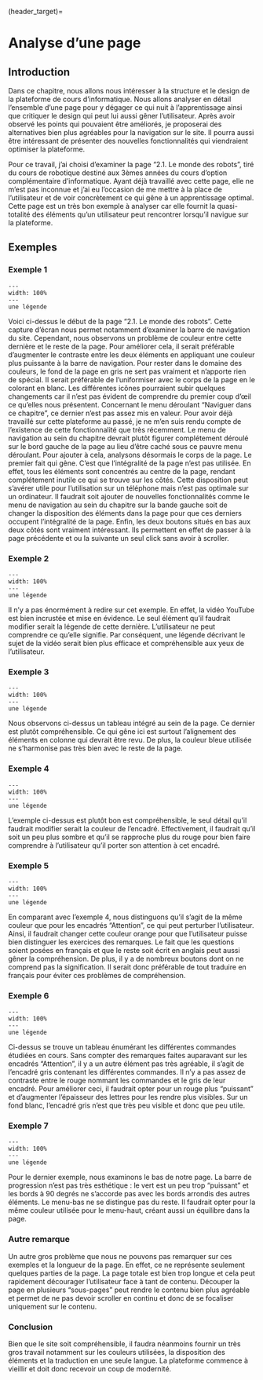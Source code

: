 (header_target)=

# Analyse d’une page 

## Introduction
Dans ce chapitre, nous allons nous intéresser à la structure et le design de la plateforme de cours d’informatique. Nous allons analyser en détail l’ensemble d’une page pour y dégager ce qui nuit à l’apprentissage ainsi que critiquer le design qui peut lui aussi gêner l’utilisateur. Après avoir observé les points qui pouvaient être améliorés, je proposerai des alternatives bien plus agréables pour la navigation sur le site. Il pourra aussi être intéressant de présenter des nouvelles fonctionnalités qui viendraient optimiser la plateforme. 

Pour ce travail, j’ai choisi d’examiner la page “2.1. Le monde des robots”, tiré du cours de robotique destiné aux 3èmes années du cours d’option complémentaire d’informatique. Ayant déjà travaillé avec cette page, elle ne m’est pas inconnue et j’ai eu l’occasion de me mettre à la place de l’utilisateur et de voir concrètement ce qui gêne à un apprentissage optimal. Cette page est un très bon exemple à analyser car elle fournit la quasi-totalité des éléments qu’un utilisateur peut rencontrer lorsqu’il navigue sur la plateforme.  

## Exemples

### Exemple 1
```{figure} images/capture_1.png
---
width: 100%
---
une légende
```
Voici ci-dessus le début de la page “2.1. Le monde des robots”. Cette capture d’écran nous permet notamment d’examiner la barre de navigation du site. Cependant, nous observons un problème de couleur entre cette dernière et le reste de la page. Pour améliorer cela, il serait préférable d’augmenter le contraste entre les deux éléments en appliquant une couleur plus puissante à la barre de navigation. Pour rester dans le domaine des couleurs, le fond de la page en gris ne sert pas vraiment et n’apporte rien de spécial. Il serait préférable de l’uniformiser avec le corps de la page en le colorant en blanc. Les différentes icônes pourraient subir quelques changements car il n’est pas évident de comprendre du premier coup d’œil ce qu’elles nous présentent. Concernant le menu déroulant “Naviguer dans ce chapitre”, ce dernier n’est pas assez mis en valeur. Pour avoir déjà travaillé sur cette plateforme au passé, je ne m’en suis rendu compte de l’existence de cette fonctionnalité que très récemment. Le menu de navigation au sein du chapitre devrait plutôt figurer complétement déroulé sur le bord gauche de la page au lieu d’être caché sous ce pauvre menu déroulant. Pour ajouter à cela, analysons désormais le corps de la page. Le premier fait qui gêne. C’est que l’intégralité de la page n’est pas utilisée. En effet, tous les éléments sont concentrés au centre de la page, rendant complétement inutile ce qui se trouve sur les côtés. Cette disposition peut s’avérer utile pour l’utilisation sur un téléphone mais n’est pas optimale sur un ordinateur. Il faudrait soit ajouter de nouvelles fonctionnalités comme le menu de navigation au sein du chapitre sur la bande gauche soit de changer la disposition des éléments dans la page pour que ces derniers occupent l’intégralité de la page. Enfin, les deux boutons situés en bas aux deux côtés sont vraiment intéressant. Ils permettent en effet de passer à la page précédente et ou la suivante un seul click sans avoir à scroller. 

### Exemple 2
```{figure} images/capture_2.png
---
width: 100%
---
une légende
```
Il n’y a pas énormément à redire sur cet exemple. En effet, la vidéo YouTube est bien incrustée et mise en évidence. Le seul élément qu’il faudrait modifier serait la légende de cette dernière. L’utilisateur ne peut comprendre ce qu’elle signifie. Par conséquent, une légende décrivant le sujet de la vidéo serait bien plus efficace et compréhensible aux yeux de l’utilisateur. 

### Exemple 3
```{figure} images/capture_3.png
---
width: 100%
---
une légende
```
Nous observons ci-dessus un tableau intégré au sein de la page. Ce dernier est plutôt compréhensible. Ce qui gêne ici est surtout l’alignement des éléments en colonne qui devrait être revu. De plus, la couleur bleue utilisée ne s’harmonise pas très bien avec le reste de la page. 

### Exemple 4
```{figure} images/capture_4.png
---
width: 100%
---
une légende
```
L’exemple ci-dessus est plutôt bon est compréhensible, le seul détail qu’il faudrait modifier serait la couleur de l’encadré. Effectivement, il faudrait qu’il soit un peu plus sombre et qu’il se rapproche plus du rouge pour bien faire comprendre à l’utilisateur qu’il porter son attention à cet encadré. 

### Exemple 5
```{figure} images/capture_5.png
---
width: 100%
---
une légende
```
En comparant avec l’exemple 4, nous distinguons qu’il s’agit de la même couleur que pour les encadrés “Attention”, ce qui peut perturber l’utilisateur. Ainsi, il faudrait changer cette couleur orange pour que l’utilisateur puisse bien distinguer les exercices des remarques. Le fait que les questions soient posées en français et que le reste soit écrit en anglais peut aussi gêner la compréhension. De plus, il y a de nombreux boutons dont on ne comprend pas la signification. Il serait donc préférable de tout traduire en français pour éviter ces problèmes de compréhension. 

### Exemple 6
```{figure} images/capture_6.png
---
width: 100%
---
une légende
```
Ci-dessus se trouve un tableau énumérant les différentes commandes étudiées en cours. Sans compter des remarques faites auparavant sur les encadrés “Attention”, il y a un autre élément pas très agréable, il s’agit de l’encadré gris contenant les différentes commandes. Il n’y a pas assez de contraste entre le rouge nommant les commandes et le gris de leur encadré. Pour améliorer ceci, il faudrait opter pour un rouge plus “puissant” et d’augmenter l’épaisseur des lettres pour les rendre plus visibles. Sur un fond blanc, l’encadré gris n’est que très peu visible et donc que peu utile. 

### Exemple 7
```{figure} images/capture_7.png
---
width: 100%
---
une légende
```
Pour le dernier exemple, nous examinons le bas de notre page. La barre de progression n’est pas très esthétique : le vert est un peu trop “puissant” et les bords à 90 degrés ne s’accorde pas avec les bords arrondis des autres éléments. Le menu-bas ne se distingue pas du reste. Il faudrait opter pour la même couleur utilisée pour le menu-haut, créant aussi un équilibre dans la page.

### Autre remarque
Un autre gros problème que nous ne pouvons pas remarquer sur ces exemples et la longueur de la page. En effet, ce ne représente seulement quelques parties de la page. La page totale est bien trop longue et cela peut rapidement décourager l’utilisateur face à tant de contenu. Découper la page en plusieurs “sous-pages” peut rendre le contenu bien plus agréable et permet de ne pas devoir scroller en continu et donc de se focaliser uniquement sur le contenu. 

### Conclusion
Bien que le site soit compréhensible, il faudra néanmoins fournir un très gros travail notamment sur les couleurs utilisées, la disposition des éléments et la traduction en une seule langue. La plateforme commence à vieillir et doit donc recevoir un coup de modernité. 
